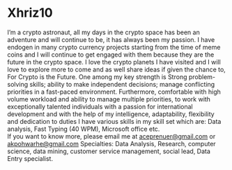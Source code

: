 # Xhriz10
I’m a crypto astronaut, all my days in the crypto space has been an adventure and will continue to be, it has always been my passion. I have endogen in many crypto currency projects starting from the time of meme coins and I will continue to get engaged with them because they are the future in the crypto space. I love the crypto planets I have visited and I will love to explore more to come and as well share ideas if given the chance to, For Crypto is the Future. One among my key strength is Strong problem-solving skills; ability to make independent decisions; manage conflicting priorities in a fast-paced environment. 
Furthermore, comfortable with high volume workload and ability to manage multiple priorities, to work with exceptionally talented individuals with a passion for international development and with the help of my intelligence, adaptability, flexibility and dedication to duties I have various skills in my skill set which are: Data analysis, Fast Typing (40 WPM), Microsoft office etc.  
If you want to know more, please email me at aceprenuer@gmail.com or akpohwarhe@gmail.com   Specialties: Data Analysis, Research, computer science, data mining, customer service management, social lead, Data Entry specialist. 
